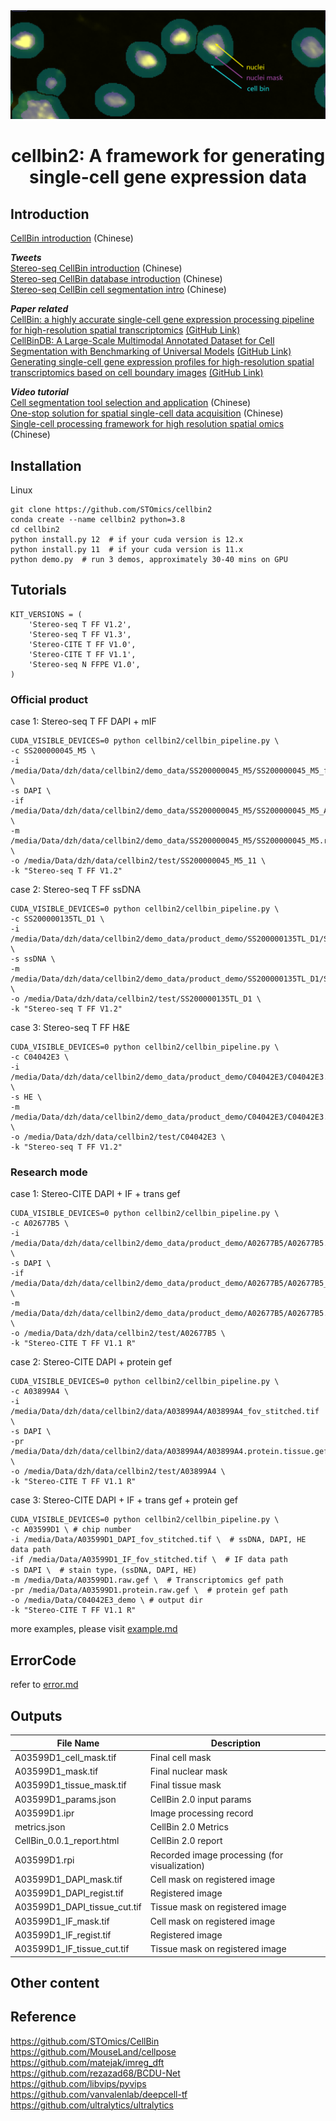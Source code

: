 <div align="center">
  <img src="docs/images/cellbin.png"><br/>
  <h1 align="center">
    cellbin2: A framework for generating single-cell gene expression data
  </h1>
</div>

## Introduction
[CellBin introduction](docs/md/CellBin_1.0/CellBin解决方案技术说明.md) (Chinese) 

***Tweets*** <br>
[Stereo-seq CellBin introduction](https://mp.weixin.qq.com/s/PT3kPvsmrB3oQleEIMPkjQ)  (Chinese)  <br>
[Stereo-seq CellBin database introduction](https://mp.weixin.qq.com/s/OYJhAH6Bq1X1CQIYwugxkw) (Chinese)  <br>
[Stereo-seq CellBin cell segmentation intro](https://mp.weixin.qq.com/s/2-lE5OjPpjitLK_4Z0QI3Q) (Chinese)  <br>

***Paper related*** <br>
[CellBin: a highly accurate single-cell gene expression processing pipeline for high-resolution spatial transcriptomics](https://www.biorxiv.org/content/10.1101/2023.02.28.530414v5) [(GitHub Link)](https://github.com/STOmics) <br>
[CellBinDB: A Large-Scale Multimodal Annotated Dataset for Cell Segmentation with Benchmarking of Universal Models](https://www.biorxiv.org/content/10.1101/2024.11.20.619750v2) [(GitHub Link)](https://github.com/STOmics/cs-benchmark) <br>
[Generating single-cell gene expression profiles for high-resolution spatial transcriptomics based on cell boundary images](https://gigabytejournal.com/articles/110) [(GitHub Link)](https://github.com/STOmics/STCellbin) <br>

***Video tutorial*** <br>
[Cell segmentation tool selection and application](https://www.bilibili.com/video/BV1Ct421H7ST/?spm_id_from=333.337.search-card.all.click) (Chinese) <br>
[One-stop solution for spatial single-cell data acquisition](https://www.bilibili.com/video/BV1Me4y1T77T/?spm_id_from=333.337.search-card.all.click) (Chinese) <br>
[Single-cell processing framework for high resolution spatial omics](https://www.bilibili.com/video/BV1M14y1q7YR/?spm_id_from=333.788.recommend_more_video.12) (Chinese) 

## Installation
Linux
```shell
git clone https://github.com/STOmics/cellbin2
conda create --name cellbin2 python=3.8
cd cellbin2
python install.py 12  # if your cuda version is 12.x
python install.py 11  # if your cuda version is 11.x
python demo.py  # run 3 demos, approximately 30-40 mins on GPU
```


## Tutorials
```shell
KIT_VERSIONS = (
    'Stereo-seq T FF V1.2',
    'Stereo-seq T FF V1.3',
    'Stereo-CITE T FF V1.0',
    'Stereo-CITE T FF V1.1',
    'Stereo-seq N FFPE V1.0',
)
``` 
### Official product
case 1: 
Stereo-seq T FF
DAPI + mIF
```shell
CUDA_VISIBLE_DEVICES=0 python cellbin2/cellbin_pipeline.py \
-c SS200000045_M5 \
-i /media/Data/dzh/data/cellbin2/demo_data/SS200000045_M5/SS200000045_M5_fov_stitched.tif \
-s DAPI \
-if /media/Data/dzh/data/cellbin2/demo_data/SS200000045_M5/SS200000045_M5_ATP_IF_fov_stitched.tif,/media/Data/dzh/data/cellbin2/demo_data/SS200000045_M5/SS200000045_M5_CD31_IF_fov_stitched.tif,/media/Data/dzh/data/cellbin2/demo_data/SS200000045_M5/SS200000045_M5_NeuN_IF_fov_stitched.tif \
-m /media/Data/dzh/data/cellbin2/demo_data/SS200000045_M5/SS200000045_M5.raw.gef \
-o /media/Data/dzh/data/cellbin2/test/SS200000045_M5_11 \
-k "Stereo-seq T FF V1.2"
```
case 2: 
Stereo-seq T FF
ssDNA
```shell
CUDA_VISIBLE_DEVICES=0 python cellbin2/cellbin_pipeline.py \
-c SS200000135TL_D1 \
-i /media/Data/dzh/data/cellbin2/demo_data/product_demo/SS200000135TL_D1/SS200000135TL_D1.tif \
-s ssDNA \
-m /media/Data/dzh/data/cellbin2/demo_data/product_demo/SS200000135TL_D1/SS200000135TL_D1.raw.gef \
-o /media/Data/dzh/data/cellbin2/test/SS200000135TL_D1 \
-k "Stereo-seq T FF V1.2"
```
case 3: 
Stereo-seq T FF
H&E
```shell
CUDA_VISIBLE_DEVICES=0 python cellbin2/cellbin_pipeline.py \
-c C04042E3 \
-i /media/Data/dzh/data/cellbin2/demo_data/product_demo/C04042E3/C04042E3.tif \
-s HE \
-m /media/Data/dzh/data/cellbin2/demo_data/product_demo/C04042E3/C04042E3.raw.gef \
-o /media/Data/dzh/data/cellbin2/test/C04042E3 \
-k "Stereo-seq T FF V1.2"
```

### Research mode
case 1:
Stereo-CITE 
DAPI + IF + trans gef
```shell
CUDA_VISIBLE_DEVICES=0 python cellbin2/cellbin_pipeline.py \
-c A02677B5 \
-i /media/Data/dzh/data/cellbin2/demo_data/product_demo/A02677B5/A02677B5.tif \
-s DAPI \
-if /media/Data/dzh/data/cellbin2/demo_data/product_demo/A02677B5/A02677B5_IF.tif \
-m /media/Data/dzh/data/cellbin2/demo_data/product_demo/A02677B5/A02677B5.raw.gef \
-o /media/Data/dzh/data/cellbin2/test/A02677B5 \
-k "Stereo-CITE T FF V1.1 R"
```

case 2: 
Stereo-CITE
DAPI + protein gef
```shell
CUDA_VISIBLE_DEVICES=0 python cellbin2/cellbin_pipeline.py \
-c A03899A4 \
-i /media/Data/dzh/data/cellbin2/data/A03899A4/A03899A4_fov_stitched.tif \
-s DAPI \
-pr /media/Data/dzh/data/cellbin2/data/A03899A4/A03899A4.protein.tissue.gef \
-o /media/Data/dzh/data/cellbin2/test/A03899A4 \
-k "Stereo-CITE T FF V1.1 R"
```

case 3:
Stereo-CITE
DAPI + IF + trans gef + protein gef
```shell
CUDA_VISIBLE_DEVICES=0 python cellbin2/cellbin_pipeline.py \
-c A03599D1 \ # chip number
-i /media/Data/A03599D1_DAPI_fov_stitched.tif \  # ssDNA, DAPI, HE data path
-if /media/Data/A03599D1_IF_fov_stitched.tif \  # IF data path
-s DAPI \  # stain type，(ssDNA, DAPI, HE)
-m /media/Data/A03599D1.raw.gef \  # Transcriptomics gef path
-pr /media/Data/A03599D1.protein.raw.gef \  # protein gef path
-o /media/Data/C04042E3_demo \ # output dir
-k "Stereo-CITE T FF V1.1 R"
```

more examples, please visit [example.md](docs/v2/example.md)

## ErrorCode
refer to [error.md](docs/v2/error.md)


## Outputs

| File Name | Description |
| ---- | ---- |
| A03599D1_cell_mask.tif | Final cell mask |
| A03599D1_mask.tif | Final nuclear mask |
| A03599D1_tissue_mask.tif | Final tissue mask |
| A03599D1_params.json | CellBin 2.0 input params |
| A03599D1.ipr | Image processing record |
| metrics.json | CellBin 2.0 Metrics |
| CellBin_0.0.1_report.html | CellBin 2.0 report |
| A03599D1.rpi | Recorded image processing (for visualization) |
| A03599D1_DAPI_mask.tif | Cell mask on registered image |
| A03599D1_DAPI_regist.tif | Registered image |
| A03599D1_DAPI_tissue_cut.tif | Tissue mask on registered image |
| A03599D1_IF_mask.tif | Cell mask on registered image |
| A03599D1_IF_regist.tif | Registered image |
| A03599D1_IF_tissue_cut.tif | Tissue mask on registered image |


## Other content


## Reference
https://github.com/STOmics/CellBin <br>
https://github.com/MouseLand/cellpose <br>
https://github.com/matejak/imreg_dft <br>
https://github.com/rezazad68/BCDU-Net <br>
https://github.com/libvips/pyvips <br>
https://github.com/vanvalenlab/deepcell-tf <br>
https://github.com/ultralytics/ultralytics <br>
